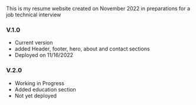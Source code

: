 This is my resume website created on November 2022 in preparations for a job technical interview

### V.1.0
* Current version
* added Header, footer, hero, about and contact sections 
* Deployed on 11/16/2022

### V.2.0
* Working in Progress
* Added education section
* Not yet deployed
